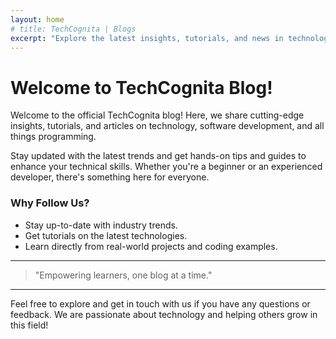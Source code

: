 ```yaml
---
layout: home
# title: TechCognita | Blogs
excerpt: "Explore the latest insights, tutorials, and news in technology and software development!"
---
```


# Welcome to TechCognita Blog!

Welcome to the official TechCognita blog! Here, we share cutting-edge insights, tutorials, and articles on technology, software development, and all things programming.

Stay updated with the latest trends and get hands-on tips and guides to enhance your technical skills. Whether you're a beginner or an experienced developer, there's something here for everyone.

### Why Follow Us?

- Stay up-to-date with industry trends.
- Get tutorials on the latest technologies.
- Learn directly from real-world projects and coding examples.

---
> "Empowering learners, one blog at a time."

---

Feel free to explore and get in touch with us if you have any questions or feedback. We are passionate about technology and helping others grow in this field!


